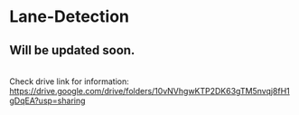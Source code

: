 # Lane-Detection

## Will be updated soon.
<br> Check drive link for information: https://drive.google.com/drive/folders/10vNVhgwKTP2DK63gTM5nvqj8fH1gDqEA?usp=sharing
